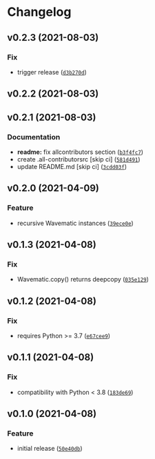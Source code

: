 # Changelog

<!--next-version-placeholder-->

## v0.2.3 (2021-08-03)
### Fix
* trigger release ([`d3b270d`](https://github.com/MicaelJarniac/Wavematic/commit/d3b270d217fd9cc72cf6beb299bb33cf2726b6cc))

## v0.2.2 (2021-08-03)


## v0.2.1 (2021-08-03)
### Documentation
* **readme:** fix allcontributors section ([`b3f4fc7`](https://github.com/MicaelJarniac/Wavematic/commit/b3f4fc72d5dd3784c54401b1540fba5f34835bb7))
* create .all-contributorsrc [skip ci] ([`581d491`](https://github.com/MicaelJarniac/Wavematic/commit/581d491e66597b50378384b68738e6064308c876))
* update README.md [skip ci] ([`3cdd03f`](https://github.com/MicaelJarniac/Wavematic/commit/3cdd03fb716e3167ea2f9e526d6f3adda980ed60))

## v0.2.0 (2021-04-09)
### Feature
* recursive Wavematic instances ([`39ece0e`](https://github.com/MicaelJarniac/Wavematic/commit/39ece0ee2d9feb8839769a3ec5d3cbcbe3533ab3))

## v0.1.3 (2021-04-08)
### Fix
* Wavematic.copy() returns deepcopy ([`035e129`](https://github.com/MicaelJarniac/Wavematic/commit/035e1290c708633989a3399bcaac99272d916307))

## v0.1.2 (2021-04-08)
### Fix
* requires Python >= 3.7 ([`e67cee9`](https://github.com/MicaelJarniac/Wavematic/commit/e67cee908ac3414a40cdfbaaafaa66b46b40e246))

## v0.1.1 (2021-04-08)
### Fix
* compatibility with Python < 3.8 ([`183de69`](https://github.com/MicaelJarniac/Wavematic/commit/183de697b2f9a896902eebf89356d53dd05702a3))

## v0.1.0 (2021-04-08)
### Feature
* initial release ([`50e40db`](https://github.com/MicaelJarniac/Wavematic/commit/50e40db4379075ee4d739a6935d95185db5f3465))
